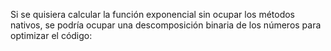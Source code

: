 
Si se quisiera calcular la función exponencial sin ocupar los métodos nativos, se podría ocupar una descomposición binaria de los números para optimizar el código: 